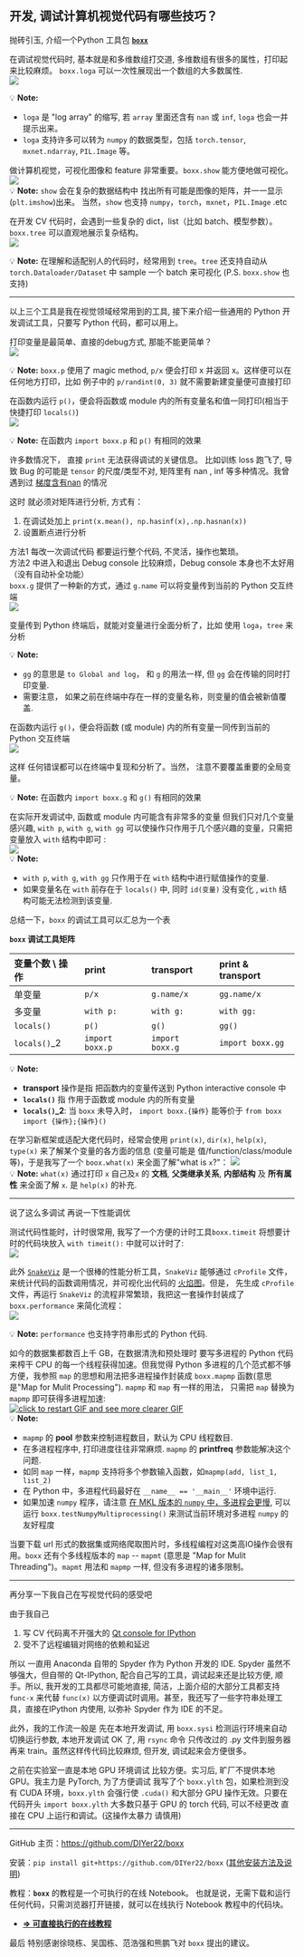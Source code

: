 ## 开发, 调试计算机视觉代码有哪些技巧？

抛砖引玉, 介绍一个Python 工具包 [**`boxx`**](https://github.com/DIYer22/boxx)


在调试视觉代码时, 基本就是和多维数组打交道, 多维数组有很多的属性，打印起来比较麻烦。 `boxx.loga` 可以一次性展现出一个数组的大多数属性.    
![](https://raw.githubusercontent.com/DIYer22/boxx/master/other/gif/loga.gif)    

💡 **Note:** 
 * `loga` 是 "log array" 的缩写, 若 `array` 里面还含有 `nan` 或 `inf`, `loga` 也会一并提示出来。
 * `loga` 支持许多可以转为 `numpy` 的数据类型，包括 `torch.tensor`, `mxnet.ndarray`, `PIL.Image` 等。



做计算机视觉，可视化图像和 feature 非常重要。`boxx.show` 能方便地做可视化。   
![](https://raw.githubusercontent.com/DIYer22/boxx/master/other/gif/show.gif)    
💡 **Note:** `show` 会在复杂的数据结构中 找出所有可能是图像的矩阵，并一一显示(`plt.imshow`)出来。 当然，`show` 也支持 `numpy`，`torch`，`mxnet`，`PIL.Image` .etc


在开发 CV 代码时，会遇到一些复杂的 dict，list（比如 batch、模型参数）。`boxx.tree` 可以直观地展示复杂结构。   
![](https://raw.githubusercontent.com/DIYer22/boxx/master/other/gif/tree.gif)    

💡 **Note:** 在理解和适配别人的代码时，经常用到 `tree`。`tree` 还支持自动从 `torch.Dataloader/Dataset` 中 sample 一个 batch 来可视化 (P.S. `boxx.show` 也支持) 

---
以上三个工具是我在视觉领域经常用到的工具, 接下来介绍一些通用的 Python 开发调试工具，只要写 Python 代码，都可以用上。

打印变量是最简单、直接的debug方式, 那能不能更简单？   
![](https://raw.githubusercontent.com/DIYer22/boxx/master/other/img/p.png)    

💡 **Note:** `boxx.p` 使用了 magic method, `p/x` 便会打印 x 并返回 x。这样便可以在任何地方打印，比如 例子中的 `p/randint(0, 3)` 就不需要新建变量便可直接打印


在函数内运行 `p()`，便会将函数或 module 内的所有变量名和值一同打印(相当于快捷打印 `locals()`)    
![](https://raw.githubusercontent.com/DIYer22/boxx/master/other/img/p_call.png)    

💡 **Note:** 在函数内 `import boxx.p` 和 `p()` 有相同的效果


许多数情况下， 直接 `print` 无法获得调试的关键信息。 比如训练 loss 跑飞了, 导致 Bug 的可能是 `tensor` 的尺度/类型不对, 矩阵里有 nan , inf 等多种情况。我曾遇到过 [梯度含有nan](https://www.zhihu.com/question/67209417/answer/277425438) 的情况

这时 就必须对矩阵进行分析, 方式有：
 1. 在调试处加上 `print(x.mean(), np.hasinf(x),.np.hasnan(x))`
 2. 设置断点进行分析    
 
方法1 每改一次调试代码 都要运行整个代码, 不灵活，操作也繁琐。   
方法2 中进入和退出 Debug console 比较麻烦，Debug console 本身也不太好用（没有自动补全功能）    
`boxx.g` 提供了一种新的方式，通过 `g.name` 可以将变量传到当前的 Python 交互终端   
![](https://raw.githubusercontent.com/DIYer22/boxx/master/other/gif/g.gif)    

变量传到 Python 终端后，就能对变量进行全面分析了，比如 使用 `loga`，`tree` 来分析

💡 **Note:**   
 * `gg` 的意思是 `to Global and log`， 和 `g` 的用法一样, 但 `gg` 会在传输的同时打印变量. 
 * 需要注意， 如果之前在终端中存在一样的变量名称，则变量的值会被新值覆盖.

在函数内运行 `g()`，便会将函数 (或 module) 内的所有变量一同传到当前的 Python 交互终端     
![](https://raw.githubusercontent.com/DIYer22/boxx/master/other/gif/g_call.gif)    

这样 任何错误都可以在终端中复现和分析了。当然， 注意不要覆盖重要的全局变量。

💡 **Note:** 在函数内 `import boxx.g` 和 `g()` 有相同的效果


<!--刚才讲了对变量的两类操作 打印和传输到终端，`p/x` 和 `g.name=x` 是对单个变量操作，`p()` 和 `g()` 则是对整个函数或模块内的变量(`locals()`)进行操作。    -->
在实际开发调试中, 函数或 module 内可能含有非常多的变量 但我们只对几个变量感兴趣,  `with p`, `with g`, `with gg` 可以使操作只作用于几个感兴趣的变量，只需把变量放入 `with` 结构中即可 :     
![](https://raw.githubusercontent.com/DIYer22/boxx/master/other/gif/w.gif)        
  💡 **Note:**  
  * `with p`, `with g`, `with gg` 只作用于在 `with` 结构中进行赋值操作的变量. 
  * 如果变量名在 `with` 前存在于 `locals()` 中, 同时 `id(变量)` 没有变化 , `with` 结构可能无法检测到该变量.

总结一下，`boxx` 的调试工具可以汇总为一个表

 **`boxx` 调试工具矩阵**     

| 变量个数 \ 操作 | print | transport | print & transport |
| :---- | :---- | :---- | :---- |
| 单变量 | `p/x` | `g.name/x` | `gg.name/x`|
| 多变量 | `with p:` | `with g:` | `with gg:` |
| `locals()`| `p()` | `g()` | `gg()` |
| `locals()`\_2 | `import boxx.p` | `import boxx.g` | `import boxx.gg` |    

  💡 **Note:**   
  * **transport** 操作是指 把函数内的变量传送到 Python interactive console 中
  * **`locals()`** 指 作用于函数或 module 内的所有变量
  * **`locals()`\_2**: 当 `boxx` 未导入时， `import boxx.{操作}` 能等价于 `from boxx import {操作};{操作}()`


在学习新框架或适配大佬代码时，经常会使用 `print(x)`, `dir(x)`, `help(x)`, `type(x)` 来了解某个变量的各方面的信息 (变量可能是 值/function/class/module 等)，于是我写了一个 `boox.what(x)` 来全面了解"what is `x`?"： 
  [![](https://raw.githubusercontent.com/DIYer22/boxx/master/other/img/what.png) ](./img/what.png)    
  💡 **Note:** `what(x)` 通过打印 `x` 自己及`x` 的 **文档**, **父类继承关系**, **内部结构** 及 **所有属性** 来全面了解 `x`. 是 `help(x)` 的补充.
  
---

说了这么多调试 再说一下性能调优

测试代码性能时，计时很常用, 我写了一个方便的计时工具`boxx.timeit`  将想要计时的代码块放入 `with timeit():` 中就可以计时了:   
![](https://raw.githubusercontent.com/DIYer22/boxx/master/other/img/timeit.png)    


此外 [`SnakeViz`](https://jiffyclub.github.io/snakeviz/) 是一个很棒的性能分析工具，`SnakeViz` 能够通过 `cProfile` 文件，来统计代码的函数调用情况，并可视化出代码的 [火焰图](http://www.ruanyifeng.com/blog/2017/09/flame-graph.html)。但是， 先生成 `cProfile` 文件，再运行 `SnakeViz` 的流程非常繁琐，我把这一套操作封装成了 `boxx.performance` 来简化流程：     
  [![](https://raw.githubusercontent.com/DIYer22/boxx/master/other/gif/performance.gif) ](./gif/performance.gif)    
  
  💡 **Note:** `performance` 也支持字符串形式的 Python 代码.


如今的数据集都数百上千 GB，在数据清洗和预处理时 要写多进程的 Python 代码 来榨干 CPU 的每一个线程获得加速。但我觉得 Python 多进程的几个范式都不够方便，我参照 `map` 的思想和用法把多进程操作封装成 `boxx.mapmp` 函数(意思是"Map for Mulit Processing"). `mapmp` 和 `map` 有一样的用法， 只需把 `map` 替换为 `mapmp` 即可获得多进程加速:    
  [![click to restart GIF and see more clearer GIF](./gif/mapmp.gif) ](./gif/mapmp.gif)    
  💡 **Note:** 
  * `mapmp` 的 **pool** 参数来控制进程数目，默认为 CPU 线程数目.
  * 在多进程程序中, 打印进度往往非常麻烦. `mapmp` 的 **printfreq** 参数能解决这个问题.
  * 如同 `map` 一样，`mapmp` 支持将多个参数输入函数，如`mapmp(add, list_1, list_2)`
  * 在 Python 中，多进程代码最好在 `__name__ == '__main__'` 环境中运行.
  * 如果加速 `numpy` 程序，请注意 [在 MKL 版本的 `numpy` 中，多进程会更慢](https://blog.skyaid-service.org/2017/08/15/numpy_performance/), 可以运行 `boxx.testNumpyMultiprocessing()` 来测试当前环境对多进程 `numpy` 的友好程度


当要下载 url 形式的数据集或网络爬取图片时，多线程编程对这类高IO操作会很有用。`boxx` 还有个多线程版本的 `map` -- `mapmt` (意思是 "Map for Mulit Threading")。`mapmt` 用法和 `mapmp` 一样, 但没有多进程的诸多限制。

---

 <!--dict 经常用来存储属性, 但是 字典调用属性麻烦 dic[`label`] 我继承 dict 写了一个dicto, 调用属性和 JavaScript 一样方便, 
我还在 boxx 中 内置了一个

tree show what npa tprgb 都是调试代码时 才用到的工具, 使用频率很高 人生苦短 为了少打括号 以上方法全都支持减号来调用 call 即 fun-x 来调用

说完调试 再说一下性能调优 -->



再分享一下我自己在写视觉代码的感受吧

由于我自己
 1. 写 CV 代码离不开强大的 [Qt console for IPython](https://ipython.org/ipython-doc/3/interactive/qtconsole.html)
 2. 受不了远程编辑对网络的依赖和延迟

所以 一直用 Anaconda 自带的 Spyder 作为 Python 开发的 IDE. Spyder 虽然不够强大，但自带的 Qt-IPython, 配合自己写的工具，调试起来还是比较方便, 顺手。所以, 我开发的工具都尽可能地直接, 简洁，上面介绍的大部分工具都支持 `func-x` 来代替 `func(x)` 以方便调试时调用。甚至，我还写了一些字符串处理工具，直接在IPython 内使用, 以弥补 Spyder 作为 IDE 的不足。 


此外，我的工作流一般是 先在本地开发调试, 用 `boxx.sysi` 检测运行环境来自动切换运行参数, 本地开发调试 OK 了, 用 `rsync` 命令 只传改过的 .py 文件到服务器 再来 train。虽然这样传代码比较麻烦, 但开发, 调试起来会方便很多。
  
之前在实验室一直是本地 GPU 环境调试 比较方便。实习后, 旷厂不提供本地 GPU。我主力是 PyTorch, 为了方便调试 我写了个 `boxx.ylth` 包，如果检测到没有 CUDA 环境，`boxx.ylth` 会强行使 `.cuda()` 和大部分 GPU 操作无效。只要在代码开头 `import boxx.ylth` 大多数只基于 GPU 的 torch 代码, 可以不经更改 直接在 CPU 上运行和调试。(这操作太暴力 请慎用)



---


GitHub 主页：https://github.com/DIYer22/boxx
 
安装：`pip install git+https://github.com/DIYer22/boxx` ([其他安装方法及说明](https://github.com/DIYer22/boxx/blob/master/README_zh_cn.md#%E4%BA%8C-%E5%AE%89%E8%A3%85))
 
教程：**`boxx`** 的教程是一个可执行的在线 Notebook。 也就是说，无需下载和运行任何代码，只需浏览器打开链接，就可以在线执行 Notebook 教程中的代码块。  
* [**=> 可直接执行的在线教程**](https://mybinder.org/v2/gh/DIYer22/boxx-ipynb/master?filepath=tutorial_for_boxx.ipynb)
 
最后 特别感谢徐晓栋、吴国栋、范浩强和熊鹏飞对 `boxx` 提出的建议。
